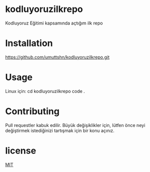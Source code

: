 # kodluyoruzilkrepo
Kodluyoruz Eğitimi kapsamında açtığım ilk repo <br>
# Installation
https://github.com/umuttshn/kodluyoruzilkrepo.git <br>
# Usage
Linux için:
cd kodluyoruzilkrepo
code .
# Contributing
Pull requestler kabuk edilir. Büyük değişiklikler için, lütfen önce neyi değiştirmek istediğinizi tartışmak için bir konu açınız. <br>
# license
[MIT]()